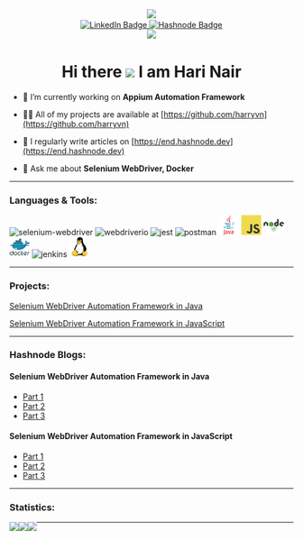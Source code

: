 <div align="center">
  <img src="https://media.giphy.com/media/1sMGC0XjA1Hk58wppo/giphy.gif" width="150"/>
</div>

<div align="center">
  <a href="https://www.linkedin.com/in/harryvn/">
    <img src="https://img.shields.io/badge/LinkedIn-blue?style=for-the-badge&logo=linkedin&logoColor=white" alt="LinkedIn Badge"/>
  </a>
  <a href="https://end.hashnode.dev/">
    <img src="https://img.shields.io/badge/Hashnode-blue?style=for-the-badge&logo=hashnode&logoColor=white" alt="Hashnode Badge"/>
  </a>
</div>

<div align="center">
  <img src="https://komarev.com/ghpvc/?username=harryvn&style=flat-square&color=blue"/>
</div>

<h1 align="center"> Hi there <img src="https://user-images.githubusercontent.com/18350557/176309783-0785949b-9127-417c-8b55-ab5a4333674e.gif" width="30px"/> I am Hari Nair </h1>

- 🔭 I’m currently working on **Appium Automation Framework**

- 👨‍💻 All of my projects are available at [https://github.com/harryvn](https://github.com/harryvn)

- 📝 I regularly write articles on [https://end.hashnode.dev](https://end.hashnode.dev)

- 💬 Ask me about **Selenium WebDriver, Docker**

---

### Languages & Tools:

<p>
  <img src="https://www.selenium.dev/images/selenium_logo_square_green.png" alt="selenium-webdriver" width="36" height="36"/>
  <img src="https://webdriver.io/img/webdriverio.png" alt="webdriverio" width="36" height="36"/>
  <img src="https://jestjs.io/img/favicon/favicon.ico" alt="jest" width="36" height="36"/>
  <img src="https://assets.getpostman.com/common-share/postman-logo-horizontal-white.svg" alt="postman" width="120" height="36"/>
  <img src="https://raw.githubusercontent.com/devicons/devicon/master/icons/java/java-original-wordmark.svg" alt="java" width="36" height="36"/>
  <img src="https://raw.githubusercontent.com/devicons/devicon/master/icons/javascript/javascript-original.svg" alt="javascript" width="36" height="36"/>
  <img src="https://raw.githubusercontent.com/devicons/devicon/master/icons/nodejs/nodejs-original-wordmark.svg" alt="nodejs" width="36" height="36"/>
  <img src="https://raw.githubusercontent.com/devicons/devicon/master/icons/docker/docker-original-wordmark.svg" alt="docker" width="36" height="36"/>
  <img src="https://www.jenkins.io/images/logos/jenkins/jenkins.png" alt="jenkins" width="36" height="36"/>
  <img src="https://raw.githubusercontent.com/devicons/devicon/master/icons/linux/linux-original.svg" alt="linux" width="36" height="36"/>
</p>

---

### Projects:

[Selenium WebDriver Automation Framework in Java](https://github.com/harryvn/selenium-automation-framework-java)

[Selenium WebDriver Automation Framework in JavaScript](https://github.com/harryvn/automation-framework)

---

### Hashnode Blogs:

#### Selenium WebDriver Automation Framework in Java
<!-- BLOG-POST-LIST:START -->
- [Part 1](https://end.hashnode.dev/selenium-webdriver-automation-framework-in-java)
- [Part 2](https://end.hashnode.dev/packaging-the-automation-framework)
- [Part 3](https://end.hashnode.dev/how-to-dockerize-your-test-automation-suite-for-enhanced-efficiency)
<!-- BLOG-POST-LIST:END -->

#### Selenium WebDriver Automation Framework in JavaScript
<!-- BLOG-POST-LIST:START -->
- [Part 1](https://end.hashnode.dev/selenium-webdriver-using-javascript)
- [Part 2](https://end.hashnode.dev/automation-framework-part-2)
- [Part 3](https://end.hashnode.dev/automation-framework-part-3)
<!-- BLOG-POST-LIST:END -->

---

### Statistics:

<div align="center">
  <img align="left" src="https://github-readme-stats.vercel.app/api?username=harryvn&theme=dark&show_icons=true&count_private=true&hide_border=true&layout=compact"/>
  <img align="left" src="https://github-readme-stats.vercel.app/api/top-langs/?username=harryvn&show_icons=true&layout=compact&theme=dark&langs_count=10&hide_border=true&locale=en"/>
  <img align="left" src="https://github-readme-streak-stats.herokuapp.com/?user=harryvn&show_icons=true&theme=dark&hide_border=true&layout=compact"/>
</div>

---

